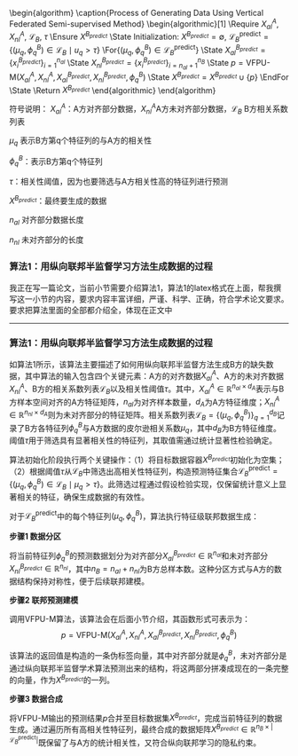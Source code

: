 \begin{algorithm}
		\caption{Process of Generating Data Using Vertical Federated Semi-supervised Method}
		\begin{algorithmic}[1]
			\Require $X_{al}^A$, $X_{nl}^A$, $\mathcal{L}_B$, $\tau$
			\Ensure $X^{B_{predict}}$
			\State Initialization: $X^{B_{predict}} = \emptyset$, $\mathcal{L}_B^{\text{predict}} = \{(\mu_q, \phi^B_q) \in \mathcal{L}_B \mid u_q > \tau\}$
			\For{$(\mu_q, \phi^B_q) \in \mathcal{L}_B^{\text{predict}}$}
			\State $X_{al}^{B_{predict}}=\{x_{i}^{B_{predict}}\}_{i=1}^{n_{al}}$
			\State $X_{nl}^{B_{predict}}=\{x_{i}^{B_{predict}}\}_{i=n_{al}+1}^{n_{B}}$
			\State $p = \text{VFPU-M}(X_{al}^A, X_{nl}^A, X_{al}^{B_{predict}}, X_{nl}^{B_{predict}}, \phi^B_q)$
			\State $X^{B_{predict}} = X^{B_{predict}} \cup \{p\}$
			\EndFor
			\State
			\Return $X^{B_{predict}}$
		\end{algorithmic}
	\end{algorithm}
	

符号说明：
$X_{al}^A$：A方对齐部分数据，$X_{nl}^A$A方未对齐部分数据，$\mathcal{L}_B$ B方相关系数列表

$\mu_q$ 表示B方第q个特征列的与A方的相关性

$\phi^B_q$：表示B方第q个特征列

$\tau$：相关性阈值，因为也要筛选与A方相关性高的特征列进行预测

 $X^{B_{predict}}$：最终要生成的数据

$n_{al}$ 对齐部分数据长度

$n_{nl}$ 未对齐部分的长度

### 算法1：用纵向联邦半监督学习方法生成数据的过程
我正在写一篇论文，当前小节需要介绍算法1，算法1的latex格式在上面，帮我撰写这一小节的内容，要求内容丰富详细，严谨、科学、正确，符合学术论文要求。要求把算法里面的全部都介绍全，体现在正文中

---





### 算法1：用纵向联邦半监督学习方法生成数据的过程

如算法1所示，该算法主要描述了如何用纵向联邦半监督方法生成B方的缺失数据，其中算法的输入包含四个关键元素：A方的对齐数据$X_{al}^A$、A方的未对齐数据$X_{nl}^A$、B方的相关系数列表$\mathcal{L}_B$以及相关性阈值$\tau$。其中，$X_{al}^A \in \mathbb{R}^{n_{al} \times d_A}$表示与B方样本空间对齐的A方特征矩阵，$n_{al}$为对齐样本数量，$d_A$为A方特征维度；$X_{nl}^A \in \mathbb{R}^{n_{nl} \times d_A}$则为未对齐部分的特征矩阵。相关系数列表$\mathcal{L}_B = \{(\mu_q, \phi^B_q)\}_{q=1}^{d_B}$记录了B方各特征列$\phi^B_q$与A方数据的皮尔逊相关系数$\mu_q$，其中$d_B$为B方特征维度。阈值$\tau$用于筛选具有显著相关性的特征列，其取值需通过统计显著性检验确定。

算法初始化阶段执行两个关键操作：（1）将目标数据容器$X^{B_{predict}}$初始化为空集；（2）根据阈值$\tau$从$\mathcal{L}_B$中筛选出高相关性特征列，构造预测特征集合$\mathcal{L}_B^{\text{predict}} = \{(\mu_q, \phi^B_q) \in \mathcal{L}_B \mid \mu_q > \tau\}$。此筛选过程通过假设检验实现，仅保留统计意义上显著相关的特征，确保生成数据的有效性。

对于$\mathcal{L}_B^{\text{predict}}$中的每个特征列$(\mu_q, \phi^B_q)$，算法执行特征级联邦数据生成：

**步骤1 数据分区**  

将当前特征列$\phi^B_q$的预测数据划分为对齐部分$X_{al}^{B_{predict}} \in \mathbb{R}^{n_{al}}$和未对齐部分$X_{nl}^{B_{predict}} \in \mathbb{R}^{n_{nl}}$，其中$n_B = n_{al} + n_{nl}$为B方总样本数。这种分区方式与A方的数据结构保持对称性，便于后续联邦建模。

**步骤2 联邦预测建模**  

调用VFPU-M算法，该算法会在后面小节介绍，其函数形式可表示为：
$$p = \text{VFPU-M}(X_{al}^A, X_{nl}^A, X_{al}^{B_{predict}}, X_{nl}^{B_{predict}}, \phi^B_q)$$

该算法的返回值是构造的一条伪标签向量，其中对齐部分就是$\phi^B_q$，未对齐部分是通过纵向联邦半监督学术算法预测出来的结构，将这两部分拼凑成现在的一条完整的向量，作为$X^{B_{predict}}$的一列。

**步骤3 数据合成**  

将VFPU-M输出的预测结果$p$合并至目标数据集$X^{B_{predict}}$，完成当前特征列的数据生成。通过遍历所有高相关性特征列，最终合成的数据矩阵$X^{B_{predict}} \in \mathbb{R}^{n_B \times |\mathcal{L}_B^{\text{predict}}|}$既保留了与A方的统计相关性，又符合纵向联邦学习的隐私约束。
